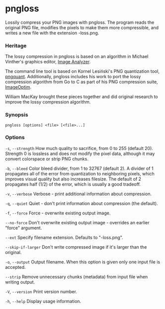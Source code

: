 pngloss
=======

Lossily compress your PNG images with pngloss. The program reads the original
PNG file, modifies the pixels to make them more compressible, and writes a new
file with the extension -loss.png.

### Heritage

The lossy compression in pngloss is based on an algorithm in Michael Vinther's
graphics editor, [Image Analyzer](http://meesoft.logicnet.dk/Analyzer/).

The command line tool is based on Kornel Lesiński's PNG quantization tool,
[pngquant](https://pngquant.org/). Additionally, pngloss includes his work to
port the lossy compression algorithm from Go to C as part of his PNG
compression suite, [ImageOptim](https://imageoptim.com/).

William MacKay brought these pieces together and did original research to
improve the lossy compression algorithm.

### Synopsis

`pngloss [options] <file> [<file>...]`

### Options

`-s`, `--strength`
How much quality to sacrifice, from 0 to 255 (default 20). Strength 0 is
lossless and does not modify the pixel data, although it may convert
colorspace or strip PNG chunks.

`-b`, `--bleed`
Color bleed divider, from 1 to 32767 (default 2). A divider of 1
propagates all of the error from quantization to neighboring pixels, which
improves visual quality but also increases filesize. The default of 2
propagates half (1/2) of the error, which is usually a good tradeoff.

`-v`, `--verbose`
Verbose - print additional information about compression.

`-q`, `--quiet`
Quiet - don't print information about compression (the default).

`-f`, `--force`
Force - overwrite existing output image.

`--no-force`
Don't overwrite existing output image - overrides an earlier "force" argument.

`--ext`
Specify filename extension. Defaults to "-loss.png".

`--skip-if-larger`
Don't write compressed image if it's larger than the original.

`-o`, `--output`
Output filename. When this option is given only one input file is accepted.

`--strip`
Remove unnecessary chunks (metadata) from input file when writing output.

`-V`, `--version`
Print version number.

`-h`, `--help`
Display usage information.
